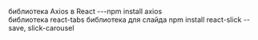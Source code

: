 библиотека Axios в React ---npm install axios    
библиотека react-tabs
библиотека для слайда npm install react-slick --save,  slick-carousel
